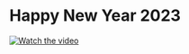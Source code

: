 # Happy New Year 2023


[![Watch the video](https://i.imgur.com/vKb2F1B.png)](https://youtu.be/vt5fpE0bzSY)
